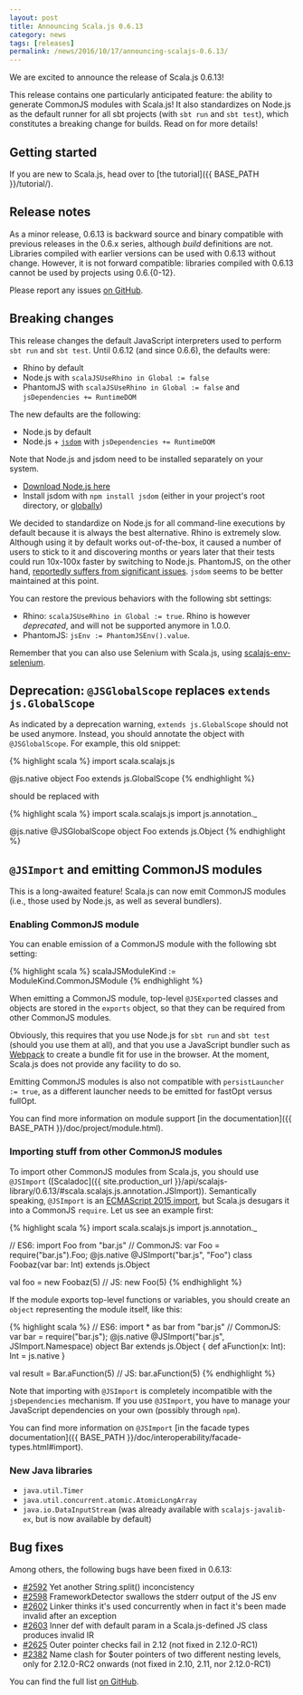 ```yaml
---
layout: post
title: Announcing Scala.js 0.6.13
category: news
tags: [releases]
permalink: /news/2016/10/17/announcing-scalajs-0.6.13/
---
```



We are excited to announce the release of Scala.js 0.6.13!

This release contains one particularly anticipated feature: the ability to generate CommonJS modules with Scala.js!
It also standardizes on Node.js as the default runner for all sbt projects (with `sbt run` and `sbt test`), which constitutes a breaking change for builds.
Read on for more details!

<!--more-->

## Getting started

If you are new to Scala.js, head over to
[the tutorial]({{ BASE_PATH }}/tutorial/).

## Release notes

As a minor release, 0.6.13 is backward source and binary compatible with previous releases in the 0.6.x series, although *build* definitions are not.
Libraries compiled with earlier versions can be used with 0.6.13 without change.
However, it is not forward compatible: libraries compiled with 0.6.13 cannot be used by projects using 0.6.{0-12}.

Please report any issues [on GitHub](https://github.com/scala-js/scala-js/issues).

## Breaking changes

This release changes the default JavaScript interpreters used to perform `sbt run` and `sbt test`.
Until 0.6.12 (and since 0.6.6), the defaults were:

* Rhino by default
* Node.js with `scalaJSUseRhino in Global := false`
* PhantomJS with `scalaJSUseRhino in Global := false` and `jsDependencies += RuntimeDOM`

The new defaults are the following:

* Node.js by default
* Node.js + [`jsdom`](https://github.com/tmpvar/jsdom) with `jsDependencies += RuntimeDOM`

Note that Node.js and jsdom need to be installed separately on your system.

* [Download Node.js here](https://nodejs.org/en/download/)
* Install jsdom with `npm install jsdom` (either in your project's root directory, or [globally](https://docs.npmjs.com/getting-started/installing-npm-packages-globally))

We decided to standardize on Node.js for all command-line executions by default because it is always the best alternative.
Rhino is extremely slow.
Although using it by default works out-of-the-box, it caused a number of users to stick to it and discovering months or years later that their tests could run 10x-100x faster by switching to Node.js.
PhantomJS, on the other hand, [reportedly suffers from significant issues](https://github.com/scala-js/scala-js/issues/1881).
`jsdom` seems to be better maintained at this point.

You can restore the previous behaviors with the following sbt settings:

* Rhino: `scalaJSUseRhino in Global := true`.
  Rhino is however *deprecated*, and will not be supported anymore in 1.0.0.
* PhantomJS: `jsEnv := PhantomJSEnv().value`.

Remember that you can also use Selenium with Scala.js, using [scalajs-env-selenium](https://github.com/scala-js/scala-js-env-selenium).

## Deprecation: `@JSGlobalScope` replaces `extends js.GlobalScope`

As indicated by a deprecation warning, `extends js.GlobalScope` should not be used anymore.
Instead, you should annotate the object with `@JSGlobalScope`.
For example, this old snippet:

{% highlight scala %}
import scala.scalajs.js

@js.native
object Foo extends js.GlobalScope
{% endhighlight %}

should be replaced with

{% highlight scala %}
import scala.scalajs.js
import js.annotation._

@js.native
@JSGlobalScope
object Foo extends js.Object
{% endhighlight %}

## `@JSImport` and emitting CommonJS modules

This is a long-awaited feature!
Scala.js can now emit CommonJS modules (i.e., those used by Node.js, as well as several bundlers).

### Enabling CommonJS module

You can enable emission of a CommonJS module with the following sbt setting:

{% highlight scala %}
scalaJSModuleKind := ModuleKind.CommonJSModule
{% endhighlight %}

When emitting a CommonJS module, top-level `@JSExport`ed classes and objects are stored in the `exports` object, so that they can be required from other CommonJS modules.

Obviously, this requires that you use Node.js for `sbt run` and `sbt test` (should you use them at all), and that you use a JavaScript bundler such as [Webpack](https://webpack.github.io/docs/) to create a bundle fit for use in the browser.
At the moment, Scala.js does not provide any facility to do so.

Emitting CommonJS modules is also not compatible with `persistLauncher := true`, as a different launcher needs to be emitted for fastOpt versus fullOpt.

You can find more information on module support [in the documentation]({{ BASE_PATH }}/doc/project/module.html).

### Importing stuff from other CommonJS modules

To import other CommonJS modules from Scala.js, you should use `@JSImport` ([Scaladoc]({{ site.production_url }}/api/scalajs-library/0.6.13/#scala.scalajs.js.annotation.JSImport)).
Semantically speaking, `@JSImport` is an [ECMAScript 2015 import](https://developer.mozilla.org/en-US/docs/Web/JavaScript/Reference/Statements/import), but Scala.js desugars it into a CommonJS `require`.
Let us see an example first:

{% highlight scala %}
import scala.scalajs.js
import js.annotation._

// ES6:      import Foo from "bar.js"
// CommonJS: var Foo = require("bar.js").Foo;
@js.native
@JSImport("bar.js", "Foo")
class Foobaz(var bar: Int) extends js.Object

val foo = new Foobaz(5) // JS: new Foo(5)
{% endhighlight %}

If the module exports top-level functions or variables, you should create an `object` representing the module itself, like this:

{% highlight scala %}
// ES6:      import * as bar from "bar.js"
// CommonJS: var bar = require("bar.js");
@js.native
@JSImport("bar.js", JSImport.Namespace)
object Bar extends js.Object {
  def aFunction(x: Int): Int = js.native
}

val result = Bar.aFunction(5) // JS: bar.aFunction(5)
{% endhighlight %}

Note that importing with `@JSImport` is completely incompatible with the `jsDependencies` mechanism.
If you use `@JSImport`, you have to manage your JavaScript dependencies on your own (possibly through `npm`).

You can find more information on `@JSImport` [in the facade types documentation]({{ BASE_PATH }}/doc/interoperability/facade-types.html#import).

### New Java libraries

* `java.util.Timer`
* `java.util.concurrent.atomic.AtomicLongArray`
* `java.io.DataInputStream` (was already available with `scalajs-javalib-ex`, but is now available by default)

## Bug fixes

Among others, the following bugs have been fixed in 0.6.13:

* [#2592](https://github.com/scala-js/scala-js/issues/2592) Yet another String.split() inconcistency
* [#2598](https://github.com/scala-js/scala-js/issues/2598) FrameworkDetector swallows the stderr output of the JS env
* [#2602](https://github.com/scala-js/scala-js/issues/2602) Linker thinks it's used concurrently when in fact it's been made invalid after an exception
* [#2603](https://github.com/scala-js/scala-js/issues/2603) Inner def with default param in a Scala.js-defined JS class produces invalid IR
* [#2625](https://github.com/scala-js/scala-js/issues/2625) Outer pointer checks fail in 2.12 (not fixed in 2.12.0-RC1)
* [#2382](https://github.com/scala-js/scala-js/issues/2382) Name clash for $outer pointers of two different nesting levels, only for 2.12.0-RC2 onwards (not fixed in 2.10, 2.11, nor 2.12.0-RC1)

You can find the full list [on GitHub](https://github.com/scala-js/scala-js/milestone/41?closed=1).

